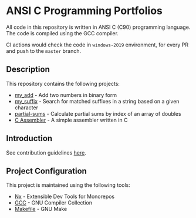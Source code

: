 # ANSI C Programming Portfolios

All code in this repository is written in ANSI C (C90) programming language. The code is compiled using the GCC compiler.

CI actions would check the code in `windows-2019` environment, for every PR and push to the `master` branch.

## Description

This repository contains the following projects:

-   [my_add](./projects/task1/my_add/README.md) - Add two numbers in binary form
-   [my_suffix](./projects/task1/my_suffix/README.md) - Search for matched suffixes in a string based on a given character
-   [partial-sums](./projects/task2/README.md) - Calculate partial sums by index of an array of doubles
-   [C Assembler](./projects/c-assembler/README.md) - A simple assembler written in C

## Introduction

See contribution guidelines [here](CONTRIBUTING.md).

## Project Configuration

This project is maintained using the following tools:

-   [Nx](https://nx.dev) - Extensible Dev Tools for Monorepos
-   [GCC](https://gcc.gnu.org) - GNU Compiler Collection
-   [Makefile](https://www.gnu.org/software/make) - GNU Make
